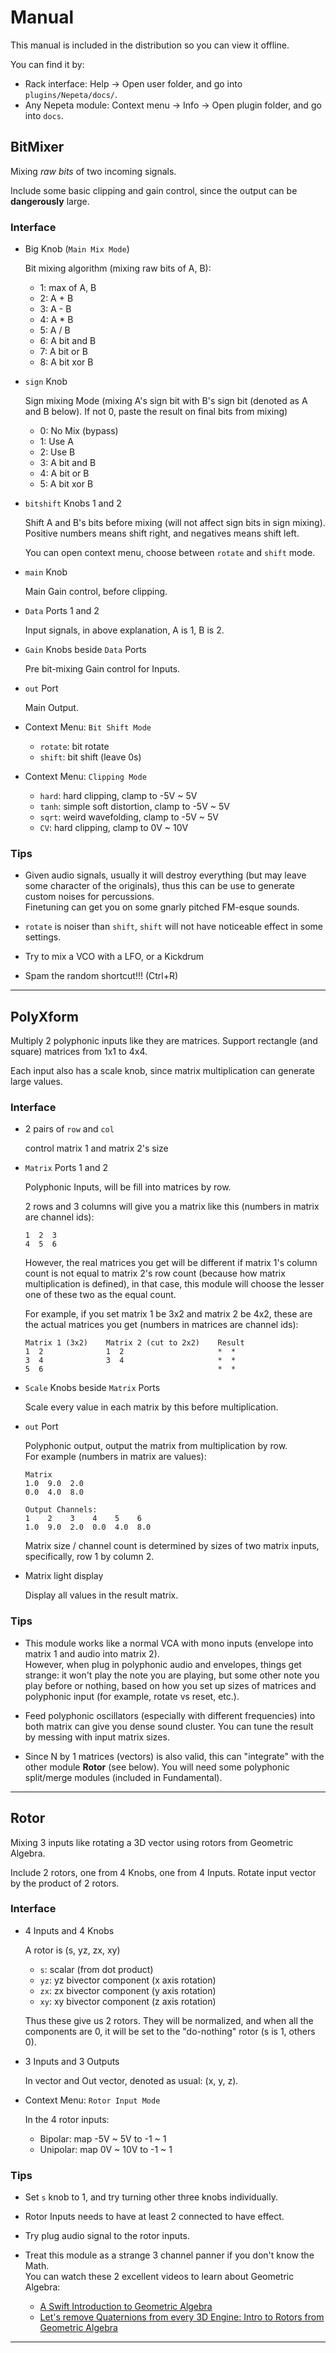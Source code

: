 # Manual

This manual is included in the distribution so you can view it offline. 

You can find it by:

- Rack interface: Help -> Open user folder, and go into `plugins/Nepeta/docs/`.
- Any Nepeta module: Context menu -> Info -> Open plugin folder, and go into `docs`.

## BitMixer

Mixing *raw bits* of two incoming signals.  

Include some basic clipping and gain control, since the output can be **dangerously** large.

### Interface

- Big Knob (`Main Mix Mode`)  
    
    Bit mixing algorithm (mixing raw bits of A, B):  
    
    - 1: max of A, B
    - 2: A + B
    - 3: A - B
    - 4: A * B
    - 5: A / B
    - 6: A bit and B
    - 7: A bit or  B
    - 8: A bit xor B

- `sign` Knob  
    
    Sign mixing Mode (mixing A's sign bit with B's sign bit (denoted as A and B below). If not 0, paste the result on final bits from mixing)
    
    - 0: No Mix (bypass)
    - 1: Use A
    - 2: Use B
    - 3: A bit and B
    - 4: A bit or  B
    - 5: A bit xor B

- `bitshift` Knobs 1 and 2

    Shift A and B's bits before mixing (will not affect sign bits in sign mixing). Positive numbers means shift right, and negatives means shift left.

    You can open context menu, choose between `rotate` and `shift` mode.

- `main` Knob  

    Main Gain control, before clipping.

- `Data` Ports 1 and 2  

    Input signals, in above explanation, A is 1, B is 2.

- `Gain` Knobs beside `Data` Ports

    Pre bit-mixing Gain control for Inputs.

- `out` Port
    
    Main Output.

- Context Menu: `Bit Shift Mode`

    - `rotate`: bit rotate 
    - `shift`: bit shift (leave 0s)

- Context Menu: `Clipping Mode`

    - `hard`: hard clipping, clamp to -5V ~ 5V
    - `tanh`: simple soft distortion, clamp to -5V ~ 5V
    - `sqrt`: weird wavefolding, clamp to -5V ~ 5V
    - `CV`: hard clipping, clamp to 0V ~ 10V

### Tips

- Given audio signals, usually it will destroy everything (but may leave some character of the originals), thus this can be use to generate custom noises for percussions.   
    Finetuning can get you on some gnarly pitched FM-esque sounds.

- `rotate` is noiser than `shift`, `shift` will not have noticeable effect in some settings.

- Try to mix a VCO with a LFO, or a Kickdrum

- Spam the random shortcut!!! (Ctrl+R)   

---

## PolyXform

Multiply 2 polyphonic inputs like they are matrices. Support rectangle (and square) matrices from 1x1 to 4x4.

Each input also has a scale knob, since matrix multiplication can generate large values.

### Interface

- 2 pairs of `row` and `col`

    control matrix 1 and matrix 2's size

- `Matrix` Ports 1 and 2

    Polyphonic Inputs, will be fill into matrices by row.
    
    2 rows and 3 columns will give you a matrix like this (numbers in matrix are channel ids):
    ~~~
    1  2  3
    4  5  6
    ~~~
    
    However, the real matrices you get will be different if matrix 1's column count is not equal to matrix 2's row count (because how matrix multiplication is defined), in that case, this module will choose the lesser one of these two as the equal count. 
    
    For example, if you set matrix 1 be 3x2 and matrix 2 be 4x2, these are the actual matrices you get (numbers in matrices are channel ids):
    ~~~
    Matrix 1 (3x2)    Matrix 2 (cut to 2x2)    Result
    1  2              1  2                     *  *
    3  4              3  4                     *  *
    5  6                                       *  *
    ~~~


- `Scale` Knobs beside `Matrix` Ports

    Scale every value in each matrix by this before multiplication.

- `out` Port

    Polyphonic output, output the matrix from multiplication by row.   
    For example (numbers in matrix are values):
    ~~~
    Matrix 
    1.0  9.0  2.0
    0.0  4.0  8.0

    Output Channels:
    1    2    3    4    5    6
    1.0  9.0  2.0  0.0  4.0  8.0
    ~~~

    Matrix size / channel count is determined by sizes of two matrix inputs, specifically, row 1 by column 2.

- Matrix light display

    Display all values in the result matrix.

### Tips

- This module works like a normal VCA with mono inputs (envelope into matrix 1 and audio into matrix 2).  
    However, when plug in polyphonic audio and envelopes, things get strange: it won't play the note you are playing, but some other note you play before or nothing, based on how you set up sizes of matrices and polyphonic input (for example, rotate vs reset, etc.).

- Feed polyphonic oscillators (especially with different frequencies) into both matrix can give you dense sound cluster. You can tune the result by messing with input matrix sizes.

- Since N by 1 matrices (vectors) is also valid, this can "integrate" with the other module **Rotor** (see below). You will need some polyphonic split/merge modules (included in Fundamental).

---

## Rotor

Mixing 3 inputs like rotating a 3D vector using rotors from Geometric Algebra.

Include 2 rotors, one from 4 Knobs, one from 4 Inputs. Rotate input vector by the product of 2 rotors. 

### Interface

- 4 Inputs and 4 Knobs
    
    A rotor is (s, yz, zx, xy)
    - `s`:  scalar (from dot product)
    - `yz`: yz bivector component (x axis rotation)
    - `zx`: zx bivector component (y axis rotation)
    - `xy`: xy bivector component (z axis rotation)
    
    Thus these give us 2 rotors. They will be normalized, and when all the components are 0, it will be set to the "do-nothing" rotor (s is 1, others 0).  
- 3 Inputs and 3 Outputs

    In vector and Out vector, denoted as usual: (x, y, z).  

- Context Menu: `Rotor Input Mode`
    
    In the 4 rotor inputs:
    - Bipolar: map -5V ~ 5V to -1 ~ 1
    - Unipolar: map 0V ~ 10V to -1 ~ 1

### Tips

- Set `s` knob to 1, and try turning other three knobs individually.

- Rotor Inputs needs to have at least 2 connected to have effect.

- Try plug audio signal to the rotor inputs.

- Treat this module as a strange 3 channel panner if you don't know the Math.  
    You can watch these 2 excellent videos to learn about Geometric Algebra:
    - [A Swift Introduction to Geometric Algebra](https://www.youtube.com/watch?v=60z_hpEAtD8)
    - [Let's remove Quaternions from every 3D Engine: Intro to Rotors from Geometric Algebra](https://www.youtube.com/watch?v=Idlv83CxP-8)

---
